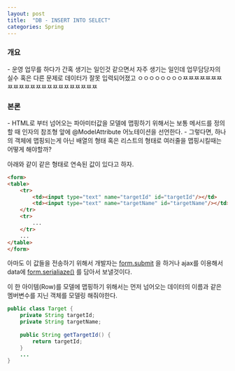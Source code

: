 ```yaml
---
layout: post
title:  "DB - INSERT INTO SELECT"
categories: Spring
---
```


<h3>개요</h3>
- 운영 업무를 하다가 간혹 생기는 일인것 같으면서 자주 생기는 일인데 업무담당자의 실수 혹은 다른 문제로 데이터가 잘못 입력되어졌고  ㅇㅇㅇㅇㅇㅇㅇㅇㅉㅉㅉㅉㅉㅉㅉㅉㅉㅉㅉㅉㅉㅉㅉㅉㅉㅉㅉㅉㅉㅉㅉ

<h3>본론</h3>
- HTML로 부터 넘어오는 파아미터값을 모델에 맵핑하기 위해서는 보통 메서드를 정의할 때 인자의 참조형 앞에 @ModelAttribute 어노테이션을 선언한다. 
- 그렇다면, 하나의 객체에 맵핑되는게 아닌 배열의 형태 혹은 리스트의 형태로 여러줄을 맵핑시킬때는 어떻게 해야할까?

아래와 같이 같은 형태로 연속된 값이 있다고 하자.

```html
<form>
<table>
    <tr>
        <td><input type="text" name="targetId" id="targetId"/></td>
        <td><input type="text" name="targetName" id="targetName"/></td>
    </tr>
    <tr>
        ...
    </tr>
    ...
</table>
</form>
```

아마도 이 값들을 전송하기 위해서 개발자는 [form.submit](http://api.jquery.com/submit/) 을 하거나 ajax를 이용해서 
data에 [form.serialiaze()](http://api.jquery.com/serialize/) 를 담아서 보낼것이다.

이 한 아이템(Row)를 모델에 맵핑하기 위해서는 먼저 넘어오는 데이터의 이름과 같은 멤버변수를 지닌 
객체를 모델링 해줘야한다.

```java
public class Target {
    private String targetId;
    private String targetName;
    
    public String getTargetId() {
        return targetId;
    }
    ...
}
```
